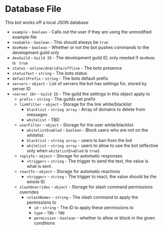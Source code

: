 # Database File
This bot works off a local JSON database

- `example` - `boolean` - Calls out the user if they are using the unmodified example file
- `readable` - `boolean` - This should always be `true`
- `devMode` - `boolean` - Whether or not the bot pushes commands to the development guild only
- `devGuild` - `Guild ID` - The development guild ID, only needed if `devMode` is ` true`
- `status` - `online/dnd/idle/offline` - The bots presence
- `statusText` - `string` - The bots status
- `defaultPrefix` - `string` - The bots default prefix
- `servers` - `object` - List of servers the bot has settings for, stored by server ID
- `<server ID>` - `Guild ID` - The guild the settings in this object apply to
    - `prefix` - `string` - The guilds set prefix
    - `linkFilter` - `object` - Storage for the link white/blacklist
        - `blacklist` - `string array` - Array of domains to delete from messages
        - `whitelist` - TBD
    - `userFilter` - `object` - Storage for the user white/blacklist
        - `whitelistEnabled` - `boolean` - Block users who are not on the whitelist
        - `blacklist` - `string array` - users to ban from the bot
        - `whitelist` - `string array` - users to allow to use the bot (effective only when `whitelistEnabled` is `true`)
    - `replyTo` - `object` - Storage for automatic responses
        - `<trigger>` - `string` - The trigger to send the text, the value is what is sent.
    - `reactTo` - `object` - Storage for automatic reactions
        - `<trigger>` - `string` - The trigger to react, the value should be the emote ID
    - `slashOverrides` - `object` - Storage for slash command permissions overrides
        - `<slashName>` - `string` - The slash command to apply the permissions to
            - `id` - `string` - The ID to apply these permissions to
            - `type` - `TBD` - `TBD`
            - `permission` - `boolean` - whether to allow or block in the given conditions